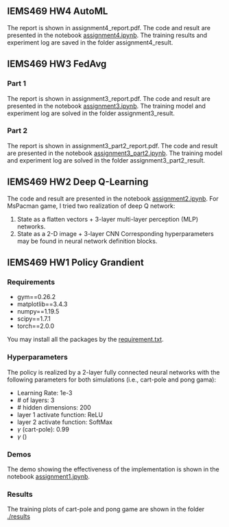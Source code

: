 ## IEMS469 HW4 AutoML
The report is shown in assignment4_report.pdf.
The code and result are presented in the notebook [assignment4.ipynb](assignment4.ipynb).
The training results and experiment log are saved in the folder assignment4_result. 

## IEMS469 HW3 FedAvg
### Part 1
The report is shown in assignment3_report.pdf.
The code and result are presented in the notebook [assignment3.ipynb](assignment3.ipynb).
The training model and experiment log are solved in the folder assignment3_result. 
### Part 2
The report is shown in assignment3_part2_report.pdf.
The code and result are presented in the notebook [assignment3_part2.ipynb](assignment3_part2.ipynb).
The training model and experiment log are solved in the folder assignment3_part2_result. 

## IEMS469 HW2 Deep Q-Learning
The code and result are presented in the notebook [assignment2.ipynb](assignment2.ipynb).
For MsPacman game, I tried two realization of deep Q network:
1. State as a flatten vectors + 3-layer multi-layer perception (MLP) networks.
2. State as a 2-D image + 3-layer CNN
Corresponding hyperparameters may be found in neural network definition blocks.

## IEMS469 HW1 Policy Grandient

### Requirements
- gym==0.26.2
- matplotlib==3.4.3
- numpy==1.19.5
- scipy==1.7.1
- torch==2.0.0

You may install all the packages by the [requirement.txt](requirement.txt).

### Hyperparameters
The policy is realized by a 2-layer fully connected neural networks with the following parameters for both simulations (i.e., cart-pole and pong gama):
- Learning Rate: 1e-3
- \# of layers: 3
- \# hidden dimensions: 200
- layer 1 activate function: ReLU
- layer 2 activate function: SoftMax
- $\gamma$ (cart-pole): 0.99
- $\gamma$ ()

### Demos
The demo showing the effectiveness of the implementation is shown in the notebook [assignment1.jpynb](assignment1.jpynb).

### Results
The training plots of cart-pole and pong game are shown in the folder [./results](./results)
